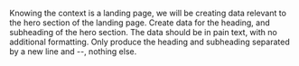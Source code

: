 Knowing the context is a landing page, we will be creating data relevant to the hero section of the landing page. Create data for the heading, and subheading of the hero section. The data should be in pain text, with no additional formatting. Only produce the heading and subheading separated by a new line and --, nothing else.
